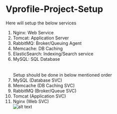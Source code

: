 # Vprofile-Project-Setup
Here will setup the below services<br>
1. Nginx: Web Service<br>
2. Tomcat: Application Server<br>
3. RabbitMQ: Broker/Queuing Agent<br>
4. Memcache: DB Caching<br>
5. ElasticSearch: Indexing/Search service<br>
6. MySQL: SQL Database<br>
<br><br>
Setup should be done in below mentioned order<br>
1. MySQL (Database SVC)<br>
2. Memcache (DB Caching SVC)<br>
3. RabbitMQ (Broker/Queue SVC)<br>
4. Tomcat (Application SVC)<br>
5. Nginx (Web SVC)<br>
![alt text](https://i.ibb.co/fM13HZH/image.png)
